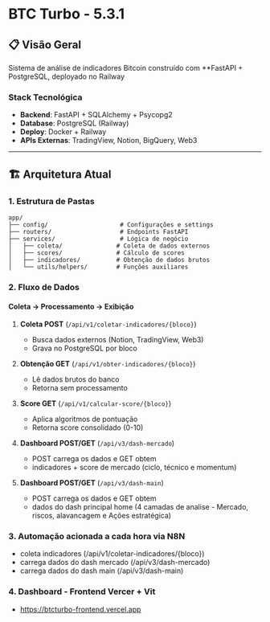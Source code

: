 # BTC Turbo - 5.3.1

## 📋 Visão Geral

Sistema de análise de indicadores Bitcoin construído com **FastAPI + PostgreSQL, deployado no Railway

### Stack Tecnológica
- **Backend**: FastAPI + SQLAlchemy + Psycopg2
- **Database**: PostgreSQL (Railway)
- **Deploy**: Docker + Railway
- **APIs Externas**: TradingView, Notion, BigQuery, Web3

---

## 🏗️ Arquitetura Atual

### 1. Estrutura de Pastas
```
app/
├── config/                    # Configurações e settings
├── routers/                   # Endpoints FastAPI
├── services/                  # Lógica de negócio
│   ├── coleta/               # Coleta de dados externos
│   ├── scores/               # Cálculo de scores
│   ├── indicadores/          # Obtenção de dados brutos
│   └── utils/helpers/        # Funções auxiliares
```

### 2. Fluxo de Dados

#### Coleta → Processamento → Exibição
1. **Coleta POST** (`/api/v1/coletar-indicadores/{bloco}`)
   - Busca dados externos (Notion, TradingView, Web3)
   - Grava no PostgreSQL por bloco

2. **Obtenção GET** (`/api/v1/obter-indicadores/{bloco}`)
   - Lê dados brutos do banco
   - Retorna sem processamento

3. **Score GET** (`/api/v1/calcular-score/{bloco}`)
   - Aplica algoritmos de pontuação
   - Retorna score consolidado (0-10)

4. **Dashboard POST/GET** (`/api/v3/dash-mercado`)
   - POST carrega os dados e GET obtem 
   - indicadores + score de mercado (ciclo, técnico e momentum)

5. **Dashboard POST/GET** (`/api/v3/dash-main`)
   - POST carrega os dados e GET obtem 
   - dados do dash principal home (4 camadas de analise - Mercado, riscos, alavancagem e Ações estratégica)


### 3. Automação acionada a cada hora via N8N 
- coleta indicadores (/api/v1/coletar-indicadores/{bloco})
- carrega dados do dash mercado (/api/v3/dash-mercado)
- carrega dados do dash main (/api/v3/dash-main)

### 4. Dashboard - Frontend Vercer + Vit 
- https://btcturbo-frontend.vercel.app
